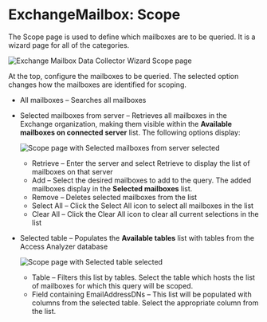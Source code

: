 # ExchangeMailbox: Scope

The Scope page is used to define which mailboxes are to be queried. It is a wizard page for all of
the categories.

![Exchange Mailbox Data Collector Wizard Scope page](/img/product_docs/activitymonitor/config/activedirectory/scope.webp)

At the top, configure the mailboxes to be queried. The selected option changes how the mailboxes are
identified for scoping.

- All mailboxes – Searches all mailboxes
- Selected mailboxes from server – Retrieves all mailboxes in the Exchange organization, making them
  visible within the **Available mailboxes on connected server** list. The following options
  display:

  ![Scope page with Selected mailboxes from server selected](/img/product_docs/accessanalyzer/admin/datacollector/exchangemailbox/scopeselectedmailboxes.webp)

  - Retrieve – Enter the server and select Retrieve to display the list of mailboxes on that
    server
  - Add – Select the desired mailboxes to add to the query. The added mailboxes display in the
    **Selected mailboxes** list.
  - Remove – Deletes selected mailboxes from the list
  - Select All – Click the Select All icon to select all mailboxes in the list
  - Clear All – Click the Clear All icon to clear all current selections in the list

- Selected table – Populates the **Available tables** list with tables from the Access Analyzer
  database

  ![Scope page with Selected table selected](/img/product_docs/accessanalyzer/admin/datacollector/exchangepublicfolder/scopeselectedtable.webp)

  - Table – Filters this list by tables. Select the table which hosts the list of mailboxes for
    which this query will be scoped.
  - Field containing EmailAddressDNs – This list will be populated with columns from the selected
    table. Select the appropriate column from the list.

